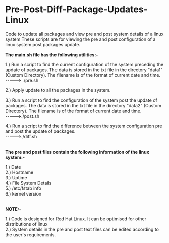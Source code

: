 # Pre-Post-Diff-Package-Updates-Linux
Code to update all packages and view pre and post system details of a linux system
These scripts are for viewing the pre and post configuration of a linux system post packages update.

**The main.sh file has the following utilities:-**

1.) Run a script to find the current configuration of the system preceding the update of packages. The data is stored in the txt file in the directory "data1" (Custom Directory). The filename is of the format of current date and time. <br />
    -----> ./pre.sh<br />

2.) Apply update to all the packages in the system.<br />

3.) Run a script to find the configuration of the system post the update of packages. The data is stored in the txt file in the directory "data2" (Custom Directory). The filename is of the format of current date and time.<br />
    ----->./post.sh<br />

4.) Run a script to find the difference between the system configuration pre and post the update of packages.<br />
    ----->./diff.sh<br /><br />

**The pre and post files contain the following information of the linux system:-**<br />

1.) Date<br />
2.) Hostname<br />
3.) Uptime<br />
4.) File System Details<br />
5.) /etc/fstab info<br />
6.) kernel version<br /><br />

**NOTE:-**<br />

1.) Code is designed for Red Hat Linux. It can be optimised for other distributions of linux<br />
2.) System details in the pre and post text files can be edited according to the user's requirements.
